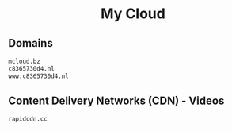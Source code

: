 


<h1 align="center">My Cloud</h1>  


## Domains


```html
mcloud.bz
c8365730d4.nl
www.c8365730d4.nl
```  


## Content Delivery Networks (CDN) - Videos


```html
rapidcdn.cc
```  

